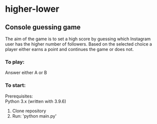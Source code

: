 # higher-lower
## Console guessing game
The aim of the game is to set a high score by guessing which Instagram user has the higher number of followers.
Based on the selected choice a player either earns a point and continues the game or does not. 

### To play:
Answer either A or B

### To start:
Prerequisites: <br />
Python 3.x (written with 3.9.6)
1. Clone repository
2. Run: 'python main.py'
